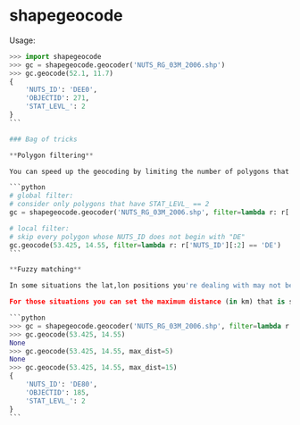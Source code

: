 # shapegeocode

Usage:

````python
>>> import shapegeocode
>>> gc = shapegeocode.geocoder('NUTS_RG_03M_2006.shp')
>>> gc.geocode(52.1, 11.7)
{
	'NUTS_ID': 'DEE0', 
	'OBJECTID': 271, 
	'STAT_LEVL_': 2
}
```

### Bag of tricks

**Polygon filtering**

You can speed up the geocoding by limiting the number of polygons that should be tested. This can be done either globally or per ``geocode`` call by injecting a ``filter`` function. 

```python
# global filter: 
# consider only polygons that have STAT_LEVL_ == 2
gc = shapegeocode.geocoder('NUTS_RG_03M_2006.shp', filter=lambda r: r['STAT_LEVL_'] == 2)

# local filter:
# skip every polygon whose NUTS_ID does not begin with "DE"
gc.geocode(53.425, 14.55, filter=lambda r: r['NUTS_ID'][:2] == 'DE')
```

**Fuzzy matching**

In some situations the lat,lon positions you're dealing with may not be as accurate as your boundary data. For instance, the geo coordinates of coastal cities are often located outside the boundary polygon they belong to. 

For those situations you can set the maximum distance (in km) that is still accepted using the ``max_dist`` argument.  

```python
>>> gc = shapegeocode.geocoder('NUTS_RG_03M_2006.shp', filter=lambda r: r['NUTS_ID'][:2] == 'DE')
>>> gc.geocode(53.425, 14.55)
None
>>> gc.geocode(53.425, 14.55, max_dist=5)
None
>>> gc.geocode(53.425, 14.55, max_dist=15)
{
	'NUTS_ID': 'DE80',
	'OBJECTID': 185, 
	'STAT_LEVL_': 2
}
```